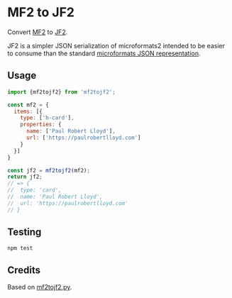 # MF2 to JF2

Convert [MF2](https://microformats.org/wiki/microformats2-parsing) to [JF2](https://jf2.spec.indieweb.org).

JF2 is a simpler JSON serialization of microformats2 intended to be easier to consume than the standard [microformats JSON representation](https://microformats.org/wiki/microformats2).

## Usage

```js
import {mf2tojf2} from 'mf2tojf2';

const mf2 = {
  items: [{
    type: ['h-card'],
    properties: {
      name: ['Paul Robert Lloyd'],
      url: ['https://paulrobertlloyd.com']
    }
  }]
}

const jf2 = mf2tojf2(mf2);
return jf2;
// => {
//  type: 'card',
//  name: 'Paul Robert Lloyd',
//  url: 'https://paulrobertlloyd.com'
// }
```

## Testing

`npm test`

## Credits

Based on [mf2tojf2.py](https://github.com/microformats/mf2tojf2.py).
